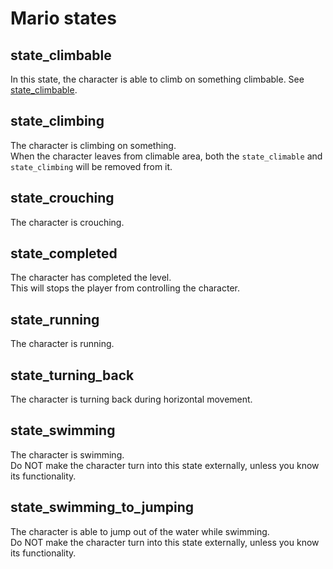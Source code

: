 # Mario states

## state_climbable

In this state, the character is able to climb on something climbable. See [state_climbable](#state_climbing).

## state_climbing

The character is climbing on something.  
When the character leaves from climable area, both the `state_climable` and `state_climbing` will be removed from it.

## state_crouching

The character is crouching.

## state_completed

The character has completed the level.  
This will stops the player from controlling the character.

## state_running

The character is running.

## state_turning_back

The character is turning back during horizontal movement.

## state_swimming

The character is swimming.  
Do NOT make the character turn into this state externally, unless you know its functionality.

## state_swimming_to_jumping

The character is able to jump out of the water while swimming.  
Do NOT make the character turn into this state externally, unless you know its functionality.
